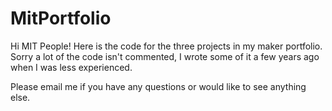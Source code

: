 # MitPortfolio

Hi MIT People! Here is the code for the three projects in my maker portfolio. Sorry a lot of the code isn't commented, I wrote some of it a few years ago when I was less experienced. 

Please email me if you have any questions or would like to see anything else. 